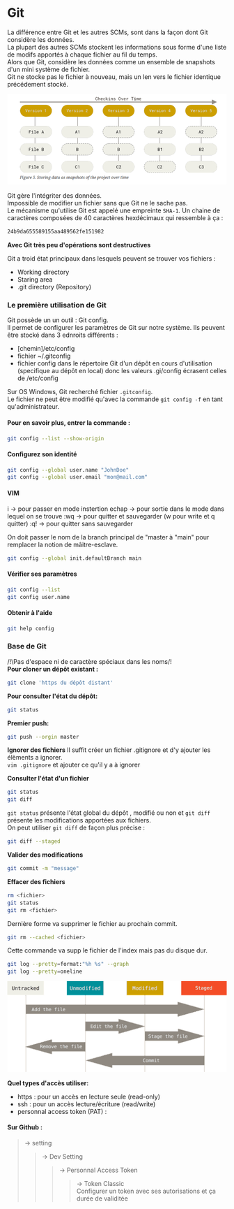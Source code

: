 # **Git**

La différence entre Git et les autres SCMs, sont dans la façon dont Git considère les données.<br>
La plupart des autres SCMs stockent les informations sous forme d'une liste de modifs apportés à chaque fichier au fil du temps.<br>
Alors que Git, considère les données comme un ensemble de snapshots d'un mini système de fichier.<br>
Git ne stocke pas le fichier à nouveau, mais un len vers le fichier identique précédement stocké.

![Alt text](/img/gitgestion.png)

Git gère l'intégriter des données.<br>
Impossible de modifier un fichier sans que Git ne le sache pas.<br>
Le mécanisme qu'utilise Git est appelé une empreinte `SHA-1`. Un chaine de caractères composées de 40 caractères hexdécimaux qui ressemble à ça :
```sh
24b9da655589155aa489562fe151982
```
**Avec Git très peu d'opérations sont destructives**<br>

Git a troid état principaux dans lesquels peuvent se trouver vos fichiers :
- Working directory
- Staring area
- .git directory (Repository)

### Le première utilisation de Git
Git possède un un outil : Git config.<br>
Il permet de configurer les paramètres de Git sur notre système.  Ils peuvent être stocké dans 3 ednroits différents :
- [chemin]/etc/config
- fichier ~/.gitconfig
- fichier config dans le répertoire Git d'un dépôt en cours d'utilisation (specifique au dépôt en local) donc les valeurs .gi/config écrasent celles de /etc/config

Sur OS Windows, Git recherché fichier `.gitconfig`.<br>
Le fichier ne peut être modifié qu'avec la commande `git config -f` en tant qu'administrateur.

#### Pour en savoir plus, entrer la commande :
```sh
git config --list --show-origin
```
#### Configurez son identité
```sh
git config --global user.name "JohnDoe"
git config --global user.email "mon@mail.com"
```
#### VIM
i -> pour passer en mode instertion
echap -> pour sortie dans le mode dans lequel on se trouve
:wq -> pour quitter et sauvegarder (w pour write et q quitter)
:q! -> pour quitter sans sauvegarder

On doit passer le nom de la branch principal de "master à "main" pour remplacer la notion de mâitre-esclave.
```sh
git config --global init.defaultBranch main
```

#### Vérifier ses paramètres
```sh
git config --list
git config user.name
```

#### Obtenir à l'aide
```sh
git help config
```

### Base de Git
/!\Pas d'espace ni de caractère spéciaux dans les noms/!\
**Pour cloner un dépôt existant :** 
```sh
git clone 'https du dépôt distant'
```

**Pour consulter l'état du dépôt:** 
```sh
git status
```

**Premier push:** 
```sh
git push --orgin master
```

**Ignorer des fichiers**
Il suffit créer un fichier .gitignore et d'y ajouter les élèments a ignorer.<br>
`vim .gitignore` et ajouter ce qu'il y a à ignorer

**Consulter l'état d'un fichier**
```sh
git status
git diff
```
`git status` présente l'état global du dépôt , modifié ou non et `git diff` présente les modifications apportées aux fichiers.<br>
On peut utiliser `git diff` de façon plus précise :
```sh
git diff --staged
```

**Valider des modifications**
```sh
git commit -m "message"
```

**Effacer des fichiers**
```sh
rm <fichier>
git status
git rm <fichier>
```
Dernière forme va supprimer le fichier au prochain commit.
```sh
git rm --cached <fichier>
```  
Cette commande va supp le fichier de l'index mais pas du disque dur.

```sh
git log --pretty=format:"%h %s" --graph
git log --pretty=oneline
```  

![Alt text](/img/gitcyclevie.png)

**Quel types d'accès utiliser:**
- https : pour un accès en lecture seule (read-only)
- ssh : pour un accès lecture/écriture (read/write)
- personnal access token (PAT) :


#### Sur Github :
>-> setting
>>    -> Dev Setting
>>> -> Personnal Access Token
>>>>-> Token Classic <br>
Configurer un token avec ses autorisations et ça durée de validitée

